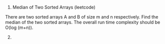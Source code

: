 
1. Median of Two Sorted Arrays (leetcode)

There are two sorted arrays A and B of size m and n respectively. Find the median of the two sorted arrays. The overall run time complexity should be O(log (m+n)).


2.
